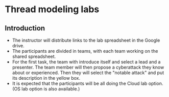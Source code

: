 # Thread modeling labs

## Introduction

* The instructor will distribute links to the lab spreadsheet 
in the Google drive. 
* The participants are divided in teams, with each team working on the shared spreadsheet.
* For the first task, the team with introduce itself and select a lead and a presenter. 
The team member will then propose a cyberattack they know about or experienced. 
Then they will select the "notable attack" and put its description in the yellow box.
* It is expected that the participants will be all doing the Cloud lab option. (OS lab option is also available.)